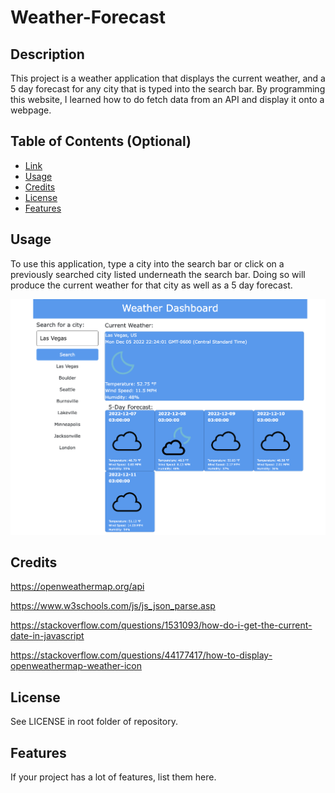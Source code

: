 # Weather-Forecast

## Description

This project is a weather application that displays the current weather, and a 5 day forecast for any city that is typed into the search bar. By programming this website, I learned how to do fetch data from an API and display it onto a webpage.

## Table of Contents (Optional)

- [Link](#link)
- [Usage](#usage)
- [Credits](#credits)
- [License](#license)
- [Features](#features)

## Usage

To use this application, type a city into the search bar or click on a previously searched city listed underneath the search bar. Doing so will produce the current weather for that city as well as a 5 day forecast.

![alt text](taylorpahl.github.io_Weather-Forecast.png)

## Credits

https://openweathermap.org/api

https://www.w3schools.com/js/js_json_parse.asp

https://stackoverflow.com/questions/1531093/how-do-i-get-the-current-date-in-javascript

https://stackoverflow.com/questions/44177417/how-to-display-openweathermap-weather-icon

## License

See LICENSE in root folder of repository.

## Features

If your project has a lot of features, list them here.
